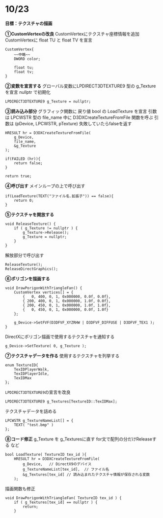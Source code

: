 
# 10/23
**目標：テクスチャの描画**

**①CustomVertexの改良**
CustomVertexにテクスチャ座標情報を追加
CustomVertexに float TU と float TV を宣言
```
CustomVertex{
    ~~中略~~
    DWORD color;

    float tu;
    float tv;
}
```

**②変数を宣言する**
グローバル変数にLPDIRECT3DTEXTURE9 型の g_Texture を宣言 nullptr で初期化
```
LPDIRECT3DTEXTURE9 g_Texture = nullptr;
```

**③読み込み部分**
グラフィック関数に 戻り値 bool の LoadTexture を宣言 引数は LPCWSTR 型の file_name
中に D3DXCreateTextureFromFile 関数を呼ぶ 引数は (pDevice, LPCWSTR, pTexture)
失敗していたらfalseを返す
```
HRESULT hr = D3DXCreateTextureFromFile(
    g_Device,
    file_name,
    &g_Texture
);

if(FAILED (hr)){
    return false;
}

return true;
```

**④呼び出す**
メインループの上で呼び出す
```
if(LoadTexture(TEXT("ファイル名.拡張子")) == false){
    return 0;
}
```

**⑤テクスチャを開放する**
```
void ReleaseTexture() {
	if ( g_Texture != nullptr ) {
		g_Texture->Release();
		g_Texture = nullptr;
	}
}
```
解放部分で呼び出す
```
ReleaseTexture();
ReleaseDirectGraphics();
```

**⑥ポリゴンを描画する**
```
void DrawPorigonWithTriangleFan() {
	CustomVertex vertices[] = {
		{   0, 400, 0, 1, 0x000000, 0.0f, 0.0f},
		{ 200, 400, 0, 1, 0x000000, 1.0f, 0.0f},
		{ 200, 450, 0, 1, 0x000000, 1.0f, 1.0f},
		{   0, 450, 0, 1, 0x000000, 0.0f, 1.0f}
	};

	g_Device->SetFVF(D3DFVF_XYZRHW | D3DFVF_DIFFUSE | D3DFVF_TEX1 );
}
```
DirectXにポリゴン描画で使用するテクスチャを通知する
```
g_Device->SetTexture( 0, g_Texture );
```

**⑦テクスチャデータを作る**
使用するテクスチャを列挙する
```
enum TextureID{
    TexIDPlayerWalk,
    TexIDPlayerIdle,
    TexIDMax
};
```
`LPDIRECT3DTEXTURE9`の宣言を改良
```
LPDIRECT3DTEXTURE9 g_Textures[TextureID::TexIDMax];
```
テクスチャデータを詰める
```
LPCWSTR g_TextureNameList[] = {
	TEXT( "test.bmp" )
};
```

**⑧コード修正**
g_Texture を g_Texturesに直す
for文で配列の分だけReleaseする など
```
bool LoadTexture( TextureID tex_id ){
	HRESULT hr = D3DXCreateTextureFromFile(
		g_Device,	// DirectX9のデバイス
		g_TextureNameList[tex_id],	// ファイル名
		&g_Textures[tex_id]	// 読み込まれたテクスチャ情報が保存される変数
	);
```
描画関数も修正
```
void DrawPorigonWithTriangleFan( TextureID tex_id ) {
	if ( g_Textures[tex_id] == nullptr ) {
		return;
	}
```